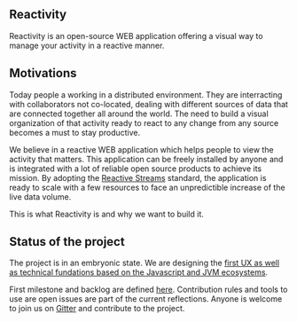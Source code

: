 ## Reactivity

Reactivity is an open-source WEB application offering a visual way to manage your activity in a reactive manner.

## Motivations

Today people a working in a distributed environment.
They are interracting with collaborators not co-located, dealing with different sources of data that are connected together all around the world.
The need to build a visual organization of that activity ready to react to any change from any source becomes a must to stay productive.

We believe in a reactive WEB application which helps people to view the activity that matters.
This application can be freely installed by anyone and is integrated with a lot of reliable open source products to achieve its mission.
By adopting the [Reactive Streams](http://www.reactive-streams.org/) standard, the application is ready to scale with a few resources to face an unpredictible increase of the live data volume.

This is what Reactivity is and why we want to build it.

## Status of the project

The project is in an embryonic state.
We are designing the [first UX as well as technical fundations based on the Javascript and JVM ecosystems](https://github.com/reactivity-io/reactivity-doc/blob/master/index.adoc).

First milestone and backlog are defined [here](https://github.com/reactivity-io/reactivity/issues).
Contribution rules and tools to use are open issues are part of the current reflections.
Anyone is welcome to join us on [Gitter](https://gitter.im/myxit/Lobby?utm_source=share-link&utm_medium=link&utm_campaign=share-link) and contribute to the project.
